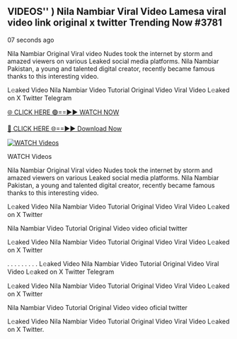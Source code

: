 ## VIDEOS'' ) Nila Nambiar Viral Video Lamesa viral video link original x twitter Trending Now #3781

07 seconds ago

Nila Nambiar Original Viral video Nudes took the internet by storm and amazed viewers on various Leaked social media platforms. Nila Nambiar Pakistan, a young and talented digital creator, recently became famous thanks to this interesting video.

L𝚎aked Video Nila Nambiar Video Tutorial Original Video Viral Video L𝚎aked on X Twitter Telegram

[🌐 CLICK HERE 🟢==►► WATCH NOW](https://viral-video-full-free.blogspot.com/)

[🔴 CLICK HERE 🌐==►► Download Now](https://viral-video-full-free.blogspot.com/)

[![WATCH Videos](https://i.imgur.com/dJHk4Zq.gif)](https://viral-video-full-free.blogspot.com/)

WATCH Videos

Nila Nambiar Original Viral video Nudes took the internet by storm and amazed viewers on various Leaked social media platforms. Nila Nambiar Pakistan, a young and talented digital creator, recently became famous thanks to this interesting video.

L𝚎aked Video Nila Nambiar Video Tutorial Original Video Viral Video L𝚎aked on X Twitter

Nila Nambiar Video Tutorial Original Video video oficial twitter

L𝚎aked Video Nila Nambiar Video Tutorial Original Video Viral Video L𝚎aked on X Twitter

. . . . . . . . . L𝚎aked Video Nila Nambiar Video Tutorial Original Video Viral Video L𝚎aked on X Twitter Telegram

L𝚎aked Video Nila Nambiar Video Tutorial Original Video Viral Video L𝚎aked on X Twitter

Nila Nambiar Video Tutorial Original Video video oficial twitter

L𝚎aked Video Nila Nambiar Video Tutorial Original Video Viral Video L𝚎aked on X Twitter.
